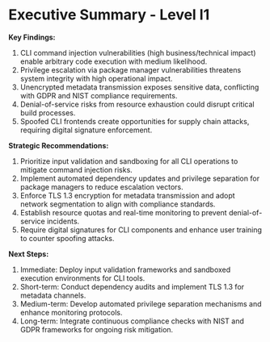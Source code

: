# Executive Summary - Level l1

**Key Findings:**
1. CLI command injection vulnerabilities (high business/technical impact) enable arbitrary code execution with medium likelihood.
2. Privilege escalation via package manager vulnerabilities threatens system integrity with high operational impact.
3. Unencrypted metadata transmission exposes sensitive data, conflicting with GDPR and NIST compliance requirements.
4. Denial-of-service risks from resource exhaustion could disrupt critical build processes.
5. Spoofed CLI frontends create opportunities for supply chain attacks, requiring digital signature enforcement.

**Strategic Recommendations:**
1. Prioritize input validation and sandboxing for all CLI operations to mitigate command injection risks.
2. Implement automated dependency updates and privilege separation for package managers to reduce escalation vectors.
3. Enforce TLS 1.3 encryption for metadata transmission and adopt network segmentation to align with compliance standards.
4. Establish resource quotas and real-time monitoring to prevent denial-of-service incidents.
5. Require digital signatures for CLI components and enhance user training to counter spoofing attacks.

**Next Steps:**
1. Immediate: Deploy input validation frameworks and sandboxed execution environments for CLI tools.
2. Short-term: Conduct dependency audits and implement TLS 1.3 for metadata channels.
3. Medium-term: Develop automated privilege separation mechanisms and enhance monitoring protocols.
4. Long-term: Integrate continuous compliance checks with NIST and GDPR frameworks for ongoing risk mitigation.

